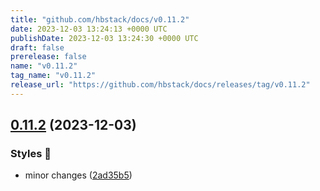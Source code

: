 ```yaml
---
title: "github.com/hbstack/docs/v0.11.2"
date: 2023-12-03 13:24:13 +0000 UTC
publishDate: 2023-12-03 13:24:30 +0000 UTC
draft: false
prerelease: false
name: "v0.11.2"
tag_name: "v0.11.2"
release_url: "https://github.com/hbstack/docs/releases/tag/v0.11.2"
---
```


## [0.11.2](https://github.com/hbstack/docs/compare/v0.11.1...v0.11.2) (2023-12-03)


### Styles 🎨

* minor changes ([2ad35b5](https://github.com/hbstack/docs/commit/2ad35b53d9342cd4550e0a5b0d48fcc24550cac3))
